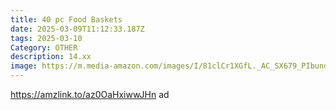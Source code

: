 ```yaml
---
title: 40 pc Food Baskets
date: 2025-03-09T11:12:33.187Z
tags: 2025-03-10
Category: OTHER
description: 14.xx
image: https://m.media-amazon.com/images/I/81clCr1XGfL._AC_SX679_PIbundle-20,TopRight,0,0_SH20_.jpg
---
```

https://amzlink.to/az0OaHxiwwJHn   ad